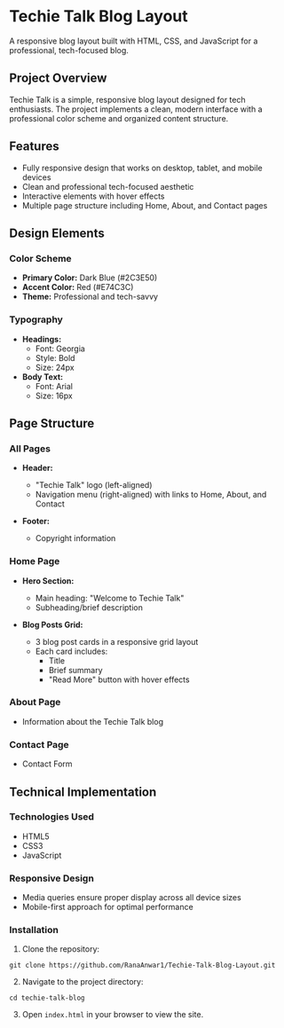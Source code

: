 # Techie Talk Blog Layout

A responsive blog layout built with HTML, CSS, and JavaScript for a professional, tech-focused blog.

## Project Overview

Techie Talk is a simple, responsive blog layout designed for tech enthusiasts. The project implements a clean, modern interface with a professional color scheme and organized content structure.

## Features

- Fully responsive design that works on desktop, tablet, and mobile devices
- Clean and professional tech-focused aesthetic
- Interactive elements with hover effects
- Multiple page structure including Home, About, and Contact pages

## Design Elements

### Color Scheme
- **Primary Color:** Dark Blue (#2C3E50)
- **Accent Color:** Red (#E74C3C)
- **Theme:** Professional and tech-savvy

### Typography
- **Headings:**
  - Font: Georgia
  - Style: Bold
  - Size: 24px
- **Body Text:**
  - Font: Arial
  - Size: 16px

## Page Structure

### All Pages
- **Header:**
  - "Techie Talk" logo (left-aligned)
  - Navigation menu (right-aligned) with links to Home, About, and Contact

- **Footer:**
  - Copyright information

### Home Page
- **Hero Section:**
  - Main heading: "Welcome to Techie Talk"
  - Subheading/brief description

- **Blog Posts Grid:**
  - 3 blog post cards in a responsive grid layout
  - Each card includes:
    - Title
    - Brief summary
    - "Read More" button with hover effects

### About Page
- Information about the Techie Talk blog

### Contact Page
- Contact Form

## Technical Implementation

### Technologies Used
- HTML5
- CSS3
- JavaScript

### Responsive Design
- Media queries ensure proper display across all device sizes
- Mobile-first approach for optimal performance

### Installation
1. Clone the repository:
```
git clone https://github.com/RanaAnwar1/Techie-Talk-Blog-Layout.git
```

2. Navigate to the project directory:
```
cd techie-talk-blog
```

3. Open `index.html` in your browser to view the site.
